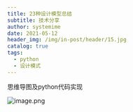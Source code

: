 ```yaml
---
title: 23种设计模型总结
subtitle: 技术分享
author: systemime
date: 2021-05-12
header_img: /img/in-post/header/15.jpg
catalog: true
tags:
  - python
  - 设计模式
---
```

思维导图及python代码实现

<!-- more -->
![image.png](/img/in-post/2021-05-12-sskriz/image.png)
